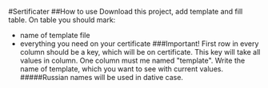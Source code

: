 #Sertificater
##How to use
Download this project, add template and fill table. 
On table you should mark:
- name of template file
- everything you need on your certificate
###Important!
	First row in every column should be a key, which will be on certificate. 
	This key will take all values in column. 
	One column must me named "template". Write the name of template, which you want to see with current values.
	#####Russian names will be used in dative case.